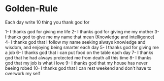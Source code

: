# Golden-Rule
Each day write 10 thing you thank god for

1- I thanks god for giving me life
2- I thanks god for giving me my mother
3- I thanks god to give me my name that mean (Knowledge and intelligence)
4- I thanks god that I follow my name seeking always knowledge and wisdom, and enjoying being smarter each day
5- I thanks god for giving me a job
6- I thanks god that i can put food on the table each day
7- I thanks god that he had always protected me from death all this time
8- I thanks god that my job is what i love
9- I thanks god that my house has never beeing robed
10- I thanks god that I can rest weekend and don't have to overwork my self
